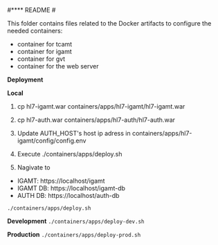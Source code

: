 #**** README #

This folder contains files related to the Docker artifacts to configure the needed containers:

 - container for tcamt 
 - container for igamt 
 - container for gvt 
 - container for the web server


**Deployment** 

**Local** 

1) cp hl7-igamt.war  containers/apps/hl7-igamt/hl7-igamt.war 

2) cp hl7-auth.war  containers/apps/hl7-auth/hl7-auth.war 

3) Update AUTH_HOST's host ip adress in containers/apps/hl7-igamt/config/config.env 

4) Execute ./containers/apps/deploy.sh 

5) Nagivate to 
- IGAMT: https://localhost/igamt 
- IGAMT DB: https://localhost/igamt-db 
- AUTH DB: https://localhost/auth-db 


`./containers/apps/deploy.sh 
`


**Development** 
`./containers/apps/deploy-dev.sh 
`

**Production** 
`./containers/apps/deploy-prod.sh 
`